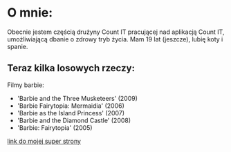 # O mnie:

Obecnie jestem częścią drużyny Count IT pracującej nad aplikacją Count IT, umożliwiającą dbanie o zdrowy tryb życia. Mam 19 lat (jeszcze), lubię koty i spanie.

## Teraz kilka losowych rzeczy:

Filmy barbie:

+ 'Barbie and the Three Musketeers' (2009)
+ 'Barbie Fairytopia: Mermaidia' (2006)
+ 'Barbie as the Island Princess' (2007)
+ 'Barbie and the Diamond Castle' (2008)
+ 'Barbie: Fairytopia' (2005)




[link do mojej super strony](https://karozm.github.io/)



